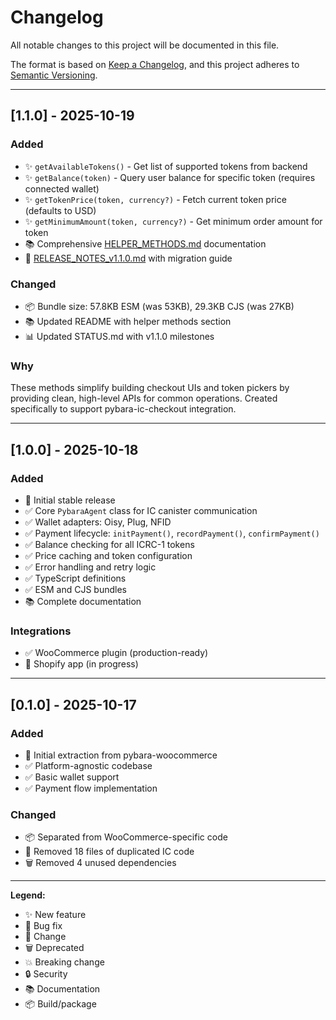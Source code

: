 # Changelog

All notable changes to this project will be documented in this file.

The format is based on [Keep a Changelog](https://keepachangelog.com/en/1.0.0/),
and this project adheres to [Semantic Versioning](https://semver.org/spec/v2.0.0.html).

---

## [1.1.0] - 2025-10-19

### Added
- ✨ `getAvailableTokens()` - Get list of supported tokens from backend
- ✨ `getBalance(token)` - Query user balance for specific token (requires connected wallet)
- ✨ `getTokenPrice(token, currency?)` - Fetch current token price (defaults to USD)
- ✨ `getMinimumAmount(token, currency?)` - Get minimum order amount for token
- 📚 Comprehensive [HELPER_METHODS.md](docs/HELPER_METHODS.md) documentation
- 📝 [RELEASE_NOTES_v1.1.0.md](RELEASE_NOTES_v1.1.0.md) with migration guide

### Changed
- 📦 Bundle size: 57.8KB ESM (was 53KB), 29.3KB CJS (was 27KB)
- 📚 Updated README with helper methods section
- 📊 Updated STATUS.md with v1.1.0 milestones

### Why
These methods simplify building checkout UIs and token pickers by providing clean, high-level APIs for common operations. Created specifically to support pybara-ic-checkout integration.

---

## [1.0.0] - 2025-10-18

### Added
- 🎉 Initial stable release
- ✅ Core `PybaraAgent` class for IC canister communication
- ✅ Wallet adapters: Oisy, Plug, NFID
- ✅ Payment lifecycle: `initPayment()`, `recordPayment()`, `confirmPayment()`
- ✅ Balance checking for all ICRC-1 tokens
- ✅ Price caching and token configuration
- ✅ Error handling and retry logic
- ✅ TypeScript definitions
- ✅ ESM and CJS bundles
- 📚 Complete documentation

### Integrations
- ✅ WooCommerce plugin (production-ready)
- 🔄 Shopify app (in progress)

---

## [0.1.0] - 2025-10-17

### Added
- 🚧 Initial extraction from pybara-woocommerce
- ✅ Platform-agnostic codebase
- ✅ Basic wallet support
- ✅ Payment flow implementation

### Changed
- 📦 Separated from WooCommerce-specific code
- 🧹 Removed 18 files of duplicated IC code
- 🗑️ Removed 4 unused dependencies

---

**Legend:**
- ✨ New feature
- 🐛 Bug fix
- 🔄 Change
- 🗑️ Deprecated
- 💥 Breaking change
- 🔒 Security
- 📚 Documentation
- 📦 Build/package

